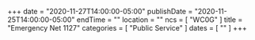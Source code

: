 +++
date = "2020-11-27T14:00:00-05:00"
publishDate = "2020-11-25T14:00:00-05:00"
endTime = ""
location = ""
ncs = [ "WC0G" ]
title = "Emergency Net 1127"
categories = [ "Public Service" ]
dates = [ "" ]
+++
